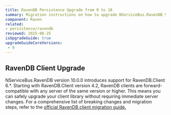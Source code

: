```yaml
---
title: RavenDB Persistence Upgrade from 9 to 10
summary: Migration instructions on how to upgrade NServiceBus.RavenDB 9 to 10
component: Raven
related:
- persistence/ravendb
reviewed: 2025-08-25
isUpgradeGuide: true
upgradeGuideCoreVersions:
 - 9
---
```


## RavenDB Client Upgrade

NServiceBus.RavenDB version 10.0.0 introduces support for RavenDB.Client 6.*.
Starting with RavenDB.Client version 4.2, RavenDB clients are forward-compatible with any server of the same version or higher. This means you can safely upgrade your client library without requiring immediate server changes.
For a comprehensive list of breaking changes and migration steps, refer to the [official RavenDB client migration guide.](https://docs.ravendb.net/6.0/migration/client-api/client-breaking-changes/)